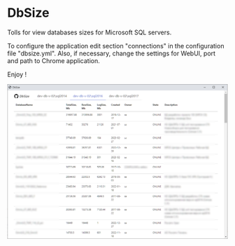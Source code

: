 # DbSize

Tolls for view databases sizes for Microsoft SQL servers. 

To configure the application edit section "connections" in the configuration file "dbsize.yml". Also, if necessary, change the settings for WebUI, port and path to Chrome application. 

Enjoy !

![screenshot](https://github.com/setkov/DbSize/blob/master/dbsize.png)
